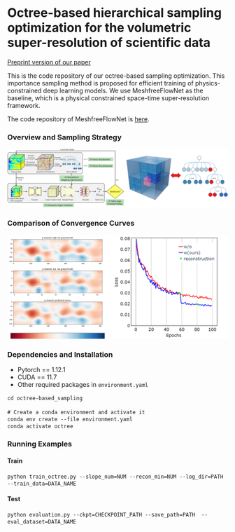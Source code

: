# Octree-based hierarchical sampling optimization for the volumetric super-resolution of scientific data

[Preprint version of our paper](https://arxiv.org/abs/2306.05133)

This is the code repository of our octree-based sampling optimization. This importance sampling method is proposed for efficient training of physics-constrained deep learning models. We use MeshfreeFlowNet as the baseline, which is a physical constrained space-time super-resolution framework. 

The code repository of MeshfreeFlowNet is [here](https://github.com/maxjiang93/space_time_pde).

### Overview and Sampling Strategy

![overview](pic/overview_and_octree.png)

### Comparison of Convergence Curves

![](pic/convergence_curve.png)

### Dependencies and Installation

- Pytorch == 1.12.1
- CUDA == 11.7
- Other required packages in `environment.yaml`

```
cd octree-based_sampling

# Create a conda environment and activate it
conda env create --file environment.yaml
conda activate octree
```

### Running Examples

#### Train

```
python train_octree.py --slope_num=NUM --recon_min=NUM --log_dir=PATH --train_data=DATA_NAME
```

#### Test

```
python evaluation.py --ckpt=CHECKPOINT_PATH --save_path=PATH  --eval_dataset=DATA_NAME
```



#### 
